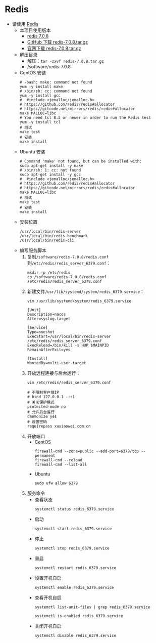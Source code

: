 # Redis

- 请使用 [Redis](https://github.com/redis/redis)
    - 本项目使用版本
        - [redis 7.0.8](https://github.com/redis/redis/releases/tag/7.0.8)
        - [GitHub 下载 redis-7.0.8.tar.gz](https://github.com/redis/redis/archive/refs/tags/7.0.8.tar.gz)
        - [官网下载 redis-7.0.8.tar.gz](https://download.redis.io/releases/redis-7.0.8.tar.gz)
    - 解压目录
        - 解压：`tar -zxvf redis-7.0.8.tar.gz`
        - /software/redis-7.0.8
    - CentOS 安装
        ```shell
        # -bash: make: command not found
        yum -y install make
        # /bin/sh: cc: command not found
        yum -y install gcc
        #  #include <jemalloc/jemalloc.h>
        # https://github.com/redis/redis#allocator
        # https://gitcode.net/mirrors/redis/redis#allocator
        make MALLOC=libc
        # You need tcl 8.5 or newer in order to run the Redis test
        yum -y install tcl
        # 测试
        make test
        # 安装
        make install
        ```
    - Ubuntu 安装
        ```shell
        # Command 'make' not found, but can be installed with:
        sudo apt-get install -y make
        # /bin/sh: 1: cc: not found
        sudo apt-get install -y gcc
        #  #include <jemalloc/jemalloc.h>
        # https://github.com/redis/redis#allocator
        # https://gitcode.net/mirrors/redis/redis#allocator
        make MALLOC=libc
        # 测试
        make test
        # 安装
        make install
        ```
    - 安装位置
        ```shell
        /usr/local/bin/redis-server
        /usr/local/bin/redis-benchmark
        /usr/local/bin/redis-cli
        ```
    - 编写服务脚本
        1. 复制`/software/redis-7.0.8/redis.conf`到`/etc/redis/redis_server_6379.conf`：
            ```shell
            mkdir -p /etc/redis
            cp /software/redis-7.0.8/redis.conf /etc/redis/redis_server_6379.conf
            ```
        2. 新建文件`/usr/lib/systemd/system/redis_6379.service`：
            ```shell
            vim /usr/lib/systemd/system/redis_6379.service
            ```
            ```shell
            [Unit]
            Description=nacos
            After=syslog.target
 
            [Service]
            Type=oneshot
            ExecStart=/usr/local/bin/redis-server /etc/redis/redis_server_6379.conf
            ExecReload=/bin/kill -s HUP $MAINPID
            RemainAfterExit=yes
 
            [Install]
            WantedBy=multi-user.target
            ```
        3. 开放远程连接与后台运行：
            ```shell
            vim /etc/redis/redis_server_6379.conf
            ```
            ```shell
            # 不限制客户端IP
            # bind 127.0.0.1 -::1
            # 关闭保护模式
            protected-mode no
            # 允许后台运行
            daemonize yes
            # 设置密码
            requirepass xuxiaowei.com.cn
            ```
        4. 开放端口
            - CentOS
                ```shell
                firewall-cmd --zone=public --add-port=6379/tcp --permanent
                firewall-cmd --reload
                firewall-cmd --list-all
                ```
            - Ubuntu
                ```shell
                sudo ufw allow 6379
                ```
        5. 服务命令
            - 查看状态
                ```shell
                systemctl status redis_6379.service
                ```
            - 启动
                ```shell
                systemctl start redis_6379.service
                ```
            - 停止
                ```shell
                systemctl stop redis_6379.service
                ```
            - 重启
                ```shell
                systemctl restart redis_6379.service
                ```
            - 设置开机自启
                ```shell
                systemctl enable redis_6379.service
                ```
            - 查看开机自启
                ```shell
                systemctl list-unit-files | grep redis_6379.service
                ```
                ```shell
                systemctl is-enabled redis_6379.service
                ```
            - 关闭开机自启
                ```shell
                systemctl disable redis_6379.service
                ```
